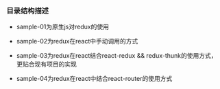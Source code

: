 ### 目录结构描述

 * sample-01为原生js对redux的使用

 * sample-02为redux在react中手动调用的方式

 * sample-03为redux在react结合react-redux && redux-thunk的使用方式，更贴合现有项目的实现
 
 * sample-04为redux在react中结合react-router的使用方式